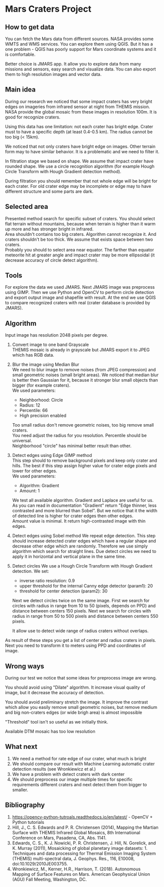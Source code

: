 # Mars Craters Project
## How to get data

You can fetch the Mars data from different sources. NASA provides some WMTS and WMS services.
You can explore them using QGIS. But it has a one problem - QGIS has poorly support for Mars coordinate systems and it is comfortable.

Better choice is JMARS app. It allow you to explore data from many missions and sensors, easy search and visualize data. You can also export them to high resolution images and vector data.

## Main idea

During our research we noticed that some impact craters has very bright edges on imageries from infrared sensor at night from THEMIS mission. NASA provide the global mosaic from these images in resolution 100m. It is good for recognize craters.

Using this data has one limitation: not each crater has bright edge. Crater must to have a specific depth (at least 0.4-0.5 km). The radius cannot be too big (< 15km).

We noticed that not only craters have bright edge on images. Other terrain form may to have similar behavior. It is a problematic and we need to filter it.

In filtration stage we based on shape. We assume that impact crater have rounded shape. We use a circle recognition algorithm (for example Hough Circle Transform with Hough Gradient detection method).

During filtration you should remember that not whole edge will be bright for each crater. For old crater edge may be incomplete or edge may to have different structure and some parts are dark.

## Selected area

Presented method search for specific subset of craters. You should select flat terrain without mountains, because when terrain is higher than it warm up more and has stronger bright in infrared.  
Area shouldn't contains too big craters. Algorithm cannot recognize it.  And craters shouldn't be too thick. We assume that exists space between two craters.  
Probably you should to select area near equator. The farther than equator meteorite hit at greater angle and impact crater may be more ellipsoidal (it decrease accuracy of circle detect algorithm).  

## Tools

For explore the data we used JMARS. Next JMARS image was preprocess using GIMP. Then we use Python and OpenCV to perform circle detection and export output image and shapefile with result. At the end we use QGIS to compare recognized craters with real (crater database is provided by JMARS).

## Algorithm

Input image has resolution 2048 pixels per degree.

1. Convert image to one band Grayscale  
   THEMIS mosaic is already in  grayscale but JMARS export it to JPEG which has RGB data.
2. Blur the image using Median Blur  
   We need to blur image to remove noises (from JPEG compression) and small geometric noises (small bright areas). We noticed that median blur is better then Gaussian for it, because it stronger blur small objects than bigger (for example craters).  
   We used parameters:

   * Neighborhood: Circle
   * Radius: 12
   * Percentile: 66
   * High precision enabled

   Too small radius don't remove geometric noises, too big remove small craters.  
   You need adjust the radius for you resolution. Percentile should be universal.  
   Neighborhood "circle" has minimal better result than other.

3. Detect edges using Edge GIMP method  
   This step should to remove background pixels and keep only crater and hills. The best if this step assign higher value for crater edge pixels and lower for other edges.  
   We used parameters:

   * Algorithm: Gradient
   * Amount: 1

   We test all available algorithm. Gradient and Laplace are useful for us. As you can read in documentation "Gradient" return "Edge thinner, less contrasted and more blurred than Sobel". But we notice that it the width of detected line is higher for crater edges then other edges.  
   Amount value is minimal. It return high-contrasted image with thin edges.

4. Detect edges using Sobel method
   We repeat edge detection. This step should increase detected crater edges which have a regular shape and decrease other edge which are randomly. Therefore we use simply algorithm which search for straight lines. Due detect circles we need to apply it in horizontal and vertical plane in the same time.

5. Detect circles
   We use a Hough Circle Transform with Hough Gradient detection. We set:
   
   * inverse ratio resolution: 0.9
   * upper threshold for the internal Canny edge detector (param1): 20
   * threshold for center detection (param2): 30

   Next we detect circles twice on the same image. First we search for circles with radius in range from 10 to 50 (pixels, depends on PPD) and distance between centers 150 pixels.
   Next we search for circles with radius in range from 50 to 500 pixels and distance between centers 550 pixels.

   It allow use to detect wide range of radius craters without overlaps.

As result of these steps you get a list of center and radius craters in pixels. Next you need to transform it to meters using PPD and coordinates of image.

## Wrong ways

During our test we notice that some ideas for preprocess image are wrong.

You should avoid using "Dilate" algorithm. It increase visual quality of image, but it decrease the accuracy of detection.

You should avoid preliminary stretch the image. It improve the contrast which allow you easily remove small geometric noises, but remove medium and big non-craters edges (or wide brigh area) is almost impossible

"Threshold" tool isn't so useful as we initially think.

Available DTM mosaic has too low resolution

## What next

1. We need a method for rate edge of our crater, what much is bright
2. We should compare our result with Machine Learning automatic crater detection results (see Wronkiewicz et al.)
3. We have a problem with detect craters with dark center
4. We should preprocess our image multiple times for specific requirements different craters and next detect them from bigger to smaller.

## Bibliography

1. https://opencv-python-tutroals.readthedocs.io/en/latest/ - OpenCV + Python tutorials
2. Hill, J., C. S. Edwards and P. R. Christensen (2014), Mapping the Martian Surface with THEMIS Infrared Global Mosaics, 8th International Conference on Mars, Pasadena, CA, Abs. 1141.
3. Edwards, C. S., K. J. Nowicki, P. R. Christensen, J. Hill, N. Gorelick, and K. Murray (2011), Mosaicking of global planetary image datasets: 1. Techniques and data processing for Thermal Emission Imaging System (THEMIS) multi-spectral data, J. Geophys. Res., 116, E10008, doi:10.1029/2010JE003755.
4. Wronkiewicz, M., Kerner, H.R., Harrison, T. (2018). Autonomous Mapping of Surface Features on Mars. American Geophysical Union (AGU) Fall Meeting, Washington, DC.